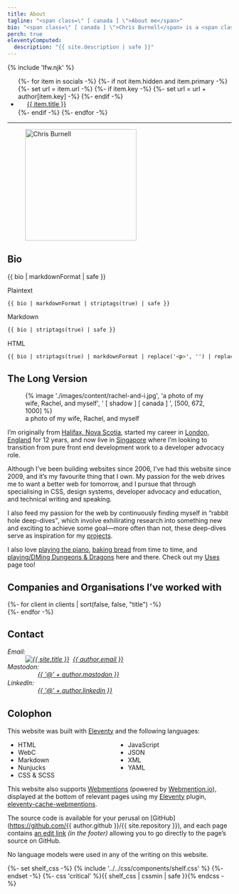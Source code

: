 ```yaml
---
title: About
tagline: "<span class=\" [ canada ] \">About me</span>"
bio: "<span class=\" [ canada ] \">Chris Burnell</span> is a <span class=\" [ canada ] \">Canadian</span> Front End Developer/Software Engineer and aspiring Developer Advocate. He was a passionate volunteer Organiser for the [State of the Browser](https://stateofthebrowser.com) conference from 2018 to 2023, having brought together over 50 leading speakers to the delight of 150+ attendees each year. He’s [“Ravenous for CSS”](https://chrisburnell.com/tag/css/), often found [rabbit-hole deep-diving](https://chrisburnell.com/projects/), and his [Webmention Plugin](https://chrisburnell.com/eleventy-cache-webmentions/) for [Eleventy](https://11ty.dev) helps people connect across the [Fediverse](https://en.wikipedia.org/wiki/Fediverse) and [IndieWeb](https://indieweb.org)."
perch: true
eleventyComputed:
  description: "{{ site.description | safe }}"
---
```


{% include 'lfw.njk' %}

<p hidden><strong>I’ve got a <a href="https://chrisburnell.com/cv/">CV / resumé</a>, if that’s what you’re looking for.</strong></p>

<ul class=" [ cluster ] ">
    {%- for item in socials -%}
        {%- if not item.hidden and item.primary -%}
            {%- set url = item.url -%}
            {%- if item.key -%}
                {%- set url = url + author[item.key] -%}
            {%- endif -%}
            <li><a href="{{ url }}"><svg width="20" height="20" aria-hidden="true" focusable="false" style="{% if item.fillHover %}--fill: {{ item.fillHover }}; {% endif %}margin-inline-end: 1ex; vertical-align: middle; margin-block-start: calc(1ex - 1cap);">{% if item.defs %}{{ item.defs | safe }}{% endif %}<use href="#svg--{{ item.title | lower }}"></use></svg>{{ item.title }}</a></li>
        {%- endif -%}
    {%- endfor -%}
</ul>

<hr>

<figure class=" [ overflow ] ">
    <picture>
        <source srcset="/images/avatar@3x.avif 1x,
                        /images/avatar@4x.avif 4x" type="image/avif">
        <source srcset="/images/avatar@3x.webp 1x,
                        /images/avatar@4x.webp 4x" type="image/webp">
        <img alt="Chris Burnell" class=" [ shadow ] [ canada ] " src="/images/avatar@3x.jpeg" srcset="/images/avatar@3x.jpeg 1x, /images/avatar@4x.jpeg 4x" width="250" height="250">
    </picture>
</figure>

## Bio

{{ bio | markdownFormat | safe }}

<c-details>
<summary>Plaintext</summary>

```text
{{ bio | markdownFormat | striptags(true) | safe }}
```

</c-details>

<c-details>
<summary>Markdown</summary>

```markdown
{{ bio | striptags(true) | safe }}
```

</c-details>

<c-details>
<summary>HTML</summary>

```html
{{ bio | striptags(true) | markdownFormat | replace('<p>', '') | replace('</p>', '') | safe }}
```

</c-details>

## The Long Version

<figure class=" [ line-length  overflow ] ">
    {% image './images/content/rachel-and-i.jpg', 'a photo of my wife, Rachel, and myself', ' [ shadow ] [ canada ] ', [500, 672, 1000] %}
    <figcaption>a photo of my wife, Rachel, and myself</figcaption>
</figure>

I’m originally from [<span class=" [ canada ] ">Halifax, Nova Scotia</span>](https://www.openstreetmap.org/#map=13/44.6463/-63.6162), started my career in [London, England](https://www.openstreetmap.org/#map=10/51.4898/-0.0882) for 12 years, and now live in [Singapore](https://www.openstreetmap.org/#map=14/1.3156/103.9425) where I’m looking to transition from pure front end development work to a developer advocacy role.

Although I’ve been building websites since 2006, I’ve had this website since 2009, and it’s my favourite thing that I own. My passion for the web drives me to want a better web for tomorrow, and I pursue that through specialising in CSS, design systems, developer advocacy and education, and technical writing and speaking.

I also feed my passion for the web by continuously finding myself in <q>rabbit hole deep-dives</q>, which involve exhilirating research into something new and exciting to achieve some goal—more often than not, these deep-dives serve as inspiration for my [projects](https://chrisburnell.com/projects/).

I also love <a href="https://chrisburnell.com/note/1510316111/" title="this link is a joke">playing the piano</a>, [baking bread](https://chrisburnell.com/note/1574856597/) from time to time, and [playing/DMing Dungeons & Dragons](https://chrisburnell.com/projects/#personal-projects) here and there. Check out my [Uses](/uses/) page too!

<h2 id="worked-with">Companies and Organisations I’ve worked with</h2>

<div class=" [ grid ] [ shelf ] [ center ] " style="--min-inline-size: 6em; --gap: var(--size-gap);">
    {%- for client in clients | sort(false, false, "title") -%}
        <article>
            <a href="{{ client.url }}" title="{{ client.title | safe }}" rel="external">
                <img class=" [ interaction-grow{% if client.darkInvert %}  dark-invert-colors{% endif %} ] " src="/images/built/{{ client.image }}" alt="" loading="lazy" decoding="async" style="max-height: 8rem">
            </a>
        </article>
    {%- endfor -%}
</div>

## Contact

<address>
    <dl>
        <dt>Email:</dt>
        <dd><a class=" [ canada ] " href="mailto:{{ author.email }}"><img alt="{{ site.title }}" loading="lazy" decoding="async" src="/images/raven.svg" class="brand-logo" style="margin-inline-end: 1ex;">{{ author.email }}</a></dd>
        <dt>Mastodon:</dt>
        <dd><a class=" [ canada ] " href="https://{{ author.mastodon_domain }}/users/{{ author.mastodon.split('@') | first }}" title="{{ author.name }} on Mastodon"><svg width="20" height="20" aria-hidden="true" focusable="false" style="--fill: #595aff; margin-inline-end: 1ex; vertical-align: middle; margin-block-start: calc(1ex - 1cap);"><use href="#svg--mastodon"></use></svg>{{ '@' + author.mastodon }}</a></dd>
        <dt>LinkedIn:</dt>
        <dd><a class=" [ canada ] " href="https://www.linkedin.com/in/{{ author.linkedin }}" title="{{ author.name }} on LinkedIn"><svg width="20" height="20" aria-hidden="true" focusable="false" style="--fill: #0a66c2; margin-inline-end: 1ex; vertical-align: middle; margin-block-start: calc(1ex - 1cap);"><use href="#svg--linkedin"></use></svg>{{ '@' + author.linkedin }}</a></dd>
    </dl>
</address>

## Colophon

This website was built with [Eleventy](https://11ty.dev) and the following languages:

<ul style="column-count: 2;">
    <li>HTML</li>
    <li>WebC</li>
    <li>Markdown</li>
    <li>Nunjucks</li>
    <li>CSS & SCSS</li>
    <li>JavaScript</li>
    <li>JSON</li>
    <li>XML</li>
    <li>YAML</li>
</ul>

This website also supports [Webmentions](https://indieweb.org/webmention) (powered by [Webmention.io](https://webmention.io)), displayed at the bottom of relevant pages using my [Eleventy](https://11ty.dev) plugin, [eleventy-cache-webmentions](/eleventy-cache-webmentions/).

The source code is available for your perusal on [GitHub](https://github.com/{{ author.github }}/{{ site.repository }}), and each page contains [an edit link](#edit) *(in the footer)* allowing you to go directly to the page’s source on GitHub.

No language models were used in any of the writing on this website.

{%- set shelf_css -%}
    {% include '../../css/components/shelf.css' %}
{%- endset -%}
{%- css 'critical' %}{{ shelf_css | cssmin | safe }}{% endcss -%}
